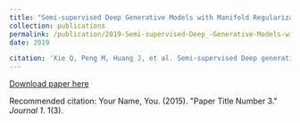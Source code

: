```yaml
---
title: "Semi-supervised Deep Generative Models with Manifold Regularization"
collection: publications
permalink: /publication/2019-Semi-supervised-Deep_-Generative-Models-with-Manifold-Regularization
date: 2019

citation: 'Xie Q, Peng M, Huang J, et al. Semi-supervised Deep generative models with Manifold Regularization[C]//AAAI. 2019, under review.'
---
```


[Download paper here](http://academicpages.github.io/files/paper3.pdf)

Recommended citation: Your Name, You. (2015). "Paper Title Number 3." <i>Journal 1</i>. 1(3).
